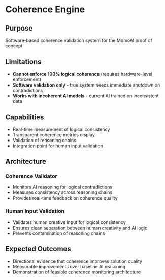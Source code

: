 # Coherence Engine

## Purpose

Software-based coherence validation system for the MomoAI proof of concept.

## Limitations

- **Cannot enforce 100% logical coherence** (requires hardware-level enforcement)
- **Software validation only** - true system needs immediate shutdown on contradictions
- **Works with incoherent AI models** - current AI trained on inconsistent data

## Capabilities

- Real-time measurement of logical consistency
- Transparent coherence metrics display
- Validation of reasoning chains
- Integration point for human input validation

## Architecture

### Coherence Validator
- Monitors AI reasoning for logical contradictions
- Measures consistency across reasoning chains
- Provides real-time feedback on coherence quality

### Human Input Validation
- Validates human creative input for logical consistency
- Ensures clean separation between human creativity and AI logic
- Prevents contamination of reasoning chains

## Expected Outcomes

- Directional evidence that coherence improves solution quality
- Measurable improvements over baseline AI reasoning
- Demonstration of feasible coherence monitoring architecture